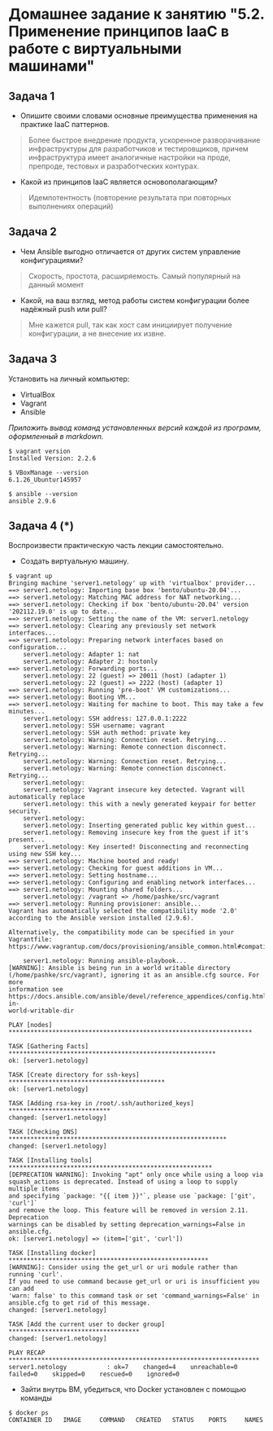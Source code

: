 
# Домашнее задание к занятию "5.2. Применение принципов IaaC в работе с виртуальными машинами"

## Задача 1

- Опишите своими словами основные преимущества применения на практике IaaC паттернов.
> Более быстрое внедрение продукта, ускоренное разворачивание инфраструктуры для разработчиков и тестировщиков, причем 
> инфраструктура имеет аналогичные настройки на проде, препроде, тестовых и разработческих контурах.
- Какой из принципов IaaC является основополагающим?
> Идемпотентность (повторение результата при повторных выполнениях операций)

## Задача 2

- Чем Ansible выгодно отличается от других систем управление конфигурациями?
> Скорость, простота, расширяемость. Самый популярный на данный момент
- Какой, на ваш взгляд, метод работы систем конфигурации более надёжный push или pull?
> Мне кажется pull, так как хост сам инициирует получение конфигурации, а не внесение их извне. 

## Задача 3

Установить на личный компьютер:

- VirtualBox
- Vagrant
- Ansible

*Приложить вывод команд установленных версий каждой из программ, оформленный в markdown.*
```shell
$ vagrant version
Installed Version: 2.2.6

$ VBoxManage --version
6.1.26_Ubuntur145957

$ ansible --version
ansible 2.9.6
```

## Задача 4 (*)

Воспроизвести практическую часть лекции самостоятельно.

- Создать виртуальную машину.
```shell
$ vagrant up
Bringing machine 'server1.netology' up with 'virtualbox' provider...
==> server1.netology: Importing base box 'bento/ubuntu-20.04'...
==> server1.netology: Matching MAC address for NAT networking...
==> server1.netology: Checking if box 'bento/ubuntu-20.04' version '202112.19.0' is up to date...
==> server1.netology: Setting the name of the VM: server1.netology
==> server1.netology: Clearing any previously set network interfaces...
==> server1.netology: Preparing network interfaces based on configuration...
    server1.netology: Adapter 1: nat
    server1.netology: Adapter 2: hostonly
==> server1.netology: Forwarding ports...
    server1.netology: 22 (guest) => 20011 (host) (adapter 1)
    server1.netology: 22 (guest) => 2222 (host) (adapter 1)
==> server1.netology: Running 'pre-boot' VM customizations...
==> server1.netology: Booting VM...
==> server1.netology: Waiting for machine to boot. This may take a few minutes...
    server1.netology: SSH address: 127.0.0.1:2222
    server1.netology: SSH username: vagrant
    server1.netology: SSH auth method: private key
    server1.netology: Warning: Connection reset. Retrying...
    server1.netology: Warning: Remote connection disconnect. Retrying...
    server1.netology: Warning: Connection reset. Retrying...
    server1.netology: Warning: Remote connection disconnect. Retrying...
    server1.netology: 
    server1.netology: Vagrant insecure key detected. Vagrant will automatically replace
    server1.netology: this with a newly generated keypair for better security.
    server1.netology: 
    server1.netology: Inserting generated public key within guest...
    server1.netology: Removing insecure key from the guest if it's present...
    server1.netology: Key inserted! Disconnecting and reconnecting using new SSH key...
==> server1.netology: Machine booted and ready!
==> server1.netology: Checking for guest additions in VM...
==> server1.netology: Setting hostname...
==> server1.netology: Configuring and enabling network interfaces...
==> server1.netology: Mounting shared folders...
    server1.netology: /vagrant => /home/pashke/src/vagrant
==> server1.netology: Running provisioner: ansible...
Vagrant has automatically selected the compatibility mode '2.0'
according to the Ansible version installed (2.9.6).

Alternatively, the compatibility mode can be specified in your Vagrantfile:
https://www.vagrantup.com/docs/provisioning/ansible_common.html#compatibility_mode

    server1.netology: Running ansible-playbook...
[WARNING]: Ansible is being run in a world writable directory
(/home/pashke/src/vagrant), ignoring it as an ansible.cfg source. For more
information see
https://docs.ansible.com/ansible/devel/reference_appendices/config.html#cfg-in-
world-writable-dir

PLAY [nodes] *******************************************************************

TASK [Gathering Facts] *********************************************************
ok: [server1.netology]

TASK [Create directory for ssh-keys] *******************************************
ok: [server1.netology]

TASK [Adding rsa-key in /root/.ssh/authorized_keys] ****************************
changed: [server1.netology]

TASK [Checking DNS] ************************************************************
changed: [server1.netology]

TASK [Installing tools] ********************************************************
[DEPRECATION WARNING]: Invoking "apt" only once while using a loop via 
squash_actions is deprecated. Instead of using a loop to supply multiple items 
and specifying `package: "{{ item }}"`, please use `package: ['git', 'curl']` 
and remove the loop. This feature will be removed in version 2.11. Deprecation 
warnings can be disabled by setting deprecation_warnings=False in ansible.cfg.
ok: [server1.netology] => (item=['git', 'curl'])

TASK [Installing docker] *******************************************************
[WARNING]: Consider using the get_url or uri module rather than running 'curl'.
If you need to use command because get_url or uri is insufficient you can add
'warn: false' to this command task or set 'command_warnings=False' in
ansible.cfg to get rid of this message.
changed: [server1.netology]

TASK [Add the current user to docker group] ************************************
changed: [server1.netology]

PLAY RECAP *********************************************************************
server1.netology           : ok=7    changed=4    unreachable=0    failed=0    skipped=0    rescued=0    ignored=0   

```
- Зайти внутрь ВМ, убедиться, что Docker установлен с помощью команды
```
$ docker ps
CONTAINER ID   IMAGE     COMMAND   CREATED   STATUS    PORTS     NAMES
```
